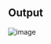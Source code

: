 ## Output
![image](https://user-images.githubusercontent.com/61727058/166168427-ab744a8b-989a-439d-b0d7-0759aaef7dcd.png)
